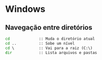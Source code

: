 # Windows

## Navegação entre diretórios

```cmd
cd             :: Muda o diretório atual
cd ..          :: Sobe um nível
cd \           :: Vai para a raiz (C:\)
dir            :: Lista arquivos e pastas
